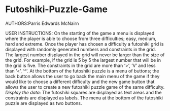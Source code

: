 # Futoshiki-Puzzle-Game

AUTHORS:Parris Edwards McNairn

USER INSTRUCTIONS:
On the starting of the game a menu is displayed where the player is able to choose from three difficulties; easy, medium, hard and extreme. Once the player has chosen a difficulty a futoshiki grid is displayed with randomly generated numbers and constraints in the grid. The largest number displayed in the grid will never be larger than the size of the grid. For example, if the grid is 5 by 5 the largest number that will be in the grid is five. The constraints in the grid are more than ‘>’, ‘V’ and less than ‘<’, ‘^’. At the bottom of the futoshiki puzzle is a menu of buttons; the back button allows the user to go back the main menu of the game if they would like to choose a different difficulty and the new game button that allows the user to create a new futoshiki puzzle game of the same difficulty.
*Display the data:*
The futoshiki squares are displayed as text areas and the constraints are displayed as labels. The menu at the bottom of the futoshiki puzzle are displayed as two buttons.
